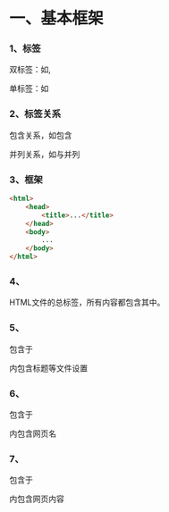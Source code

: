 # 一、基本框架

### 1、标签

双标签：如<html></html>,<p></p>

单标签：如<br />

### 2、标签关系

包含关系，如<html></html>包含<head></head>

并列关系，如<head></head>与<body></body>并列

### 3、框架

```html
<html>
    <head>
        <title>...</title>
    </head>
    <body>
        ...
    </body>
</html>
```

### 4、<html></html>

HTML文件的总标签，所有内容都包含其中。

### 5、<head></head>

包含于<html></html>

内包含标题等文件设置

### 6、<title></title>

包含于<head></head>

内包含网页名

### 7、<body></body>

包含于<html></html>

内包含网页内容